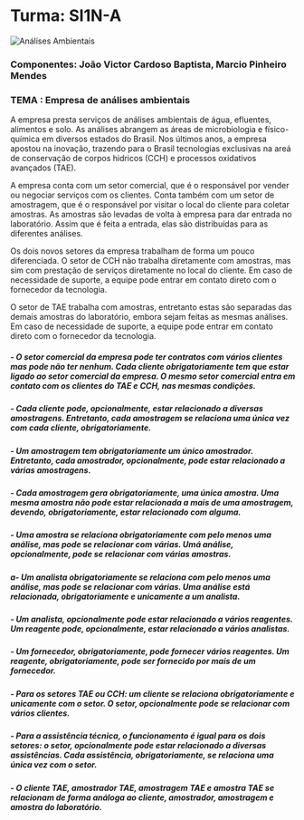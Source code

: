 # Turma: SI1N-A
![Análises Ambientais](https://www.ecocerta.com/media/servicos/ambiental-5.png "Análises Ambientais")
### Componentes: João Victor Cardoso Baptista, Marcio Pinheiro Mendes 
### TEMA : Empresa de análises ambientais

A empresa presta serviços de análises ambientais de água, efluentes, alimentos e solo. As análises abrangem as áreas de microbiologia e físico-química em diversos estados do Brasil. Nos últimos anos, a empresa apostou na inovação, trazendo para o Brasil tecnologias exclusivas na areá de conservação de corpos hidricos (CCH) e processos oxidativos avançados (TAE).

A empresa conta com um setor comercial, que é o responsável por vender ou negociar serviços com os clientes. Conta também com um setor de amostragem, que é o responsável por visitar o local do cliente para coletar amostras. As amostras são levadas de volta à empresa para dar entrada no laboratório. Assim que é feita a entrada, elas são distribuídas para as diferentes análises.

Os dois novos setores da empresa trabalham de forma um pouco diferenciada. O setor de CCH não trabalha diretamente com amostras, mas sim com prestação de serviços diretamente no local do cliente. Em caso de necessidade de suporte, a equipe pode entrar em contato direto com o fornecedor da tecnologia.

O setor de TAE trabalha com amostras, entretanto estas são separadas das demais amostras do laboratório, embora sejam feitas as mesmas análises. Em caso de necessidade de suporte, a equipe pode entrar em contato direto com o fornecedor da tecnologia.

##### - O setor comercial da empresa pode ter contratos com vários clientes mas pode não ter nenhum. Cada cliente obrigatoriamente tem que estar ligado ao setor comercial da empresa. O mesmo setor comercial entra em contato com os clientes do TAE e CCH, nas mesmas condições.

##### - Cada cliente pode, opcionalmente, estar relacionado a diversas amostragens. Entretanto, cada amostragem se relaciona uma única vez com cada cliente, obrigatoriamente.

##### - Um amostragem tem obrigatoriamente um único amostrador. Entretanto, cada amostrador, opcionalmente, pode estar relacionado a várias amostragens.

##### - Cada amostragem gera obrigatoriamente, uma única amostra. Uma mesma amostra não pode estar relacionada a mais de uma amostragem, devendo, obrigatoriamente, estar relacionado com alguma.

##### - Uma amostra se relaciona obrigatoriamente com pelo menos uma análise, mas pode se relacionar com várias. Umá análise, opcionalmente, pode se relacionar com várias amostras.

##### a- Um analista obrigatoriamente se relaciona com pelo menos uma análise, mas pode se relacionar com várias. Uma análise está relacionada, obrigatoriamente e unicamente a um analista.

##### - Um analista, opcionalmente pode estar relacionado a vários reagentes. Um reagente pode, opcionalmente, estar relacionado a vários analistas.

##### - Um fornecedor, obrigatoriamente, pode fornecer vários reagentes. Um reagente, obrigatoriamente, pode ser fornecido por mais de um fornecedor.

##### - Para os setores TAE ou CCH: um cliente se relaciona obrigatoriamente e unicamente com o setor. O setor, opcionalmente pode se relacionar com vários clientes.

##### - Para a assistência técnica, o funcionamento é igual para os dois setores: o setor, opcionalmente pode estar relacionado a diversas assistências. Cada assistência, obrigatoriamente, se relaciona uma única vez com o setor.

##### - O cliente TAE, amostrador TAE, amostragem TAE e amostra TAE se relacionam de forma análoga ao cliente, amostrador, amostragem e amostra do laboratório.

